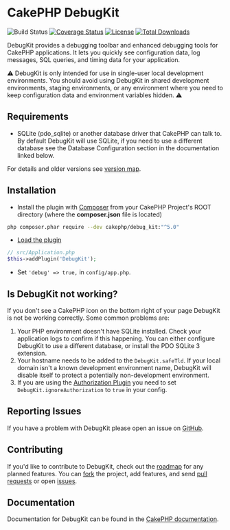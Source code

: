 # CakePHP DebugKit
![Build Status](https://github.com/cakephp/debug_kit/actions/workflows/ci.yml/badge.svg?branch=master)
[![Coverage Status](https://img.shields.io/codecov/c/github/cakephp/debug_kit.svg?style=flat-square)](https://codecov.io/github/cakephp/debug_kit)
[![License](https://img.shields.io/badge/license-MIT-brightgreen.svg?style=flat-square)](LICENSE.txt)
[![Total Downloads](https://img.shields.io/packagist/dt/cakephp/cakephp.svg?style=flat-square)](https://packagist.org/packages/cakephp/debug_kit)

DebugKit provides a debugging toolbar and enhanced debugging tools for CakePHP
applications. It lets you quickly see configuration data, log messages, SQL
queries, and timing data for your application.

:warning: DebugKit is only intended for use in single-user local development
environments. You should avoid using DebugKit in shared development
environments, staging environments, or any environment where you need to keep
configuration data and environment variables hidden. :warning:

## Requirements

* SQLite (pdo_sqlite) or another database driver that CakePHP can talk to. By
  default DebugKit will use SQLite, if you need to use a different database see the Database Configuration section in the documentation linked below.

For details and older versions see [version map](https://github.com/cakephp/debug_kit/wiki#version-map).

## Installation

* Install the plugin with [Composer](https://getcomposer.org/) from your CakePHP Project's ROOT directory (where the **composer.json** file is located)
```sh
php composer.phar require --dev cakephp/debug_kit:"^5.0"
```

* [Load the plugin](https://book.cakephp.org/5/en/plugins.html#loading-a-plugin)
```php
// src/Application.php
$this->addPlugin('DebugKit');
```
* Set `'debug' => true,` in `config/app.php`.

## Is DebugKit not working?

If you don't see a CakePHP icon on the bottom right of your page DebugKit is not be
working correctly. Some common problems are:

1. Your PHP environment doesn't have SQLite installed. Check your application
   logs to confirm if this happening. You can either configure DebugKit to use
   a different database, or install the PDO SQLite 3 extension.
2. Your hostname needs to be added to the `DebugKit.safeTld`. If your local
   domain isn't a known development environment name, DebugKit will disable
   itself to protect a potentially non-development environment.
3. If you are using the [Authorization Plugin](https://github.com/cakephp/authorization)
   you need to set `DebugKit.ignoreAuthorization` to `true` in your config.

## Reporting Issues

If you have a problem with DebugKit please open an issue on [GitHub](https://github.com/cakephp/debug_kit/issues).

## Contributing

If you'd like to contribute to DebugKit, check out the
[roadmap](https://github.com/cakephp/debug_kit/wiki/roadmap) for any
planned features. You can [fork](https://help.github.com/articles/fork-a-repo)
the project, add features, and send [pull
requests](https://help.github.com/articles/using-pull-requests) or open
[issues](https://github.com/cakephp/debug_kit/issues).

## Documentation

Documentation for DebugKit can be found in the
[CakePHP documentation](https://book.cakephp.org/debugkit/5/en/index.html).
